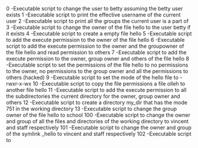 0 -Executable script to change the user to betty assuming the betty user exists
1 -Executable script to print the effective username of the current user
2 -Executable script to print all the groups the current user is a part of 
3 -Executable script to change the owner of the file hello to the user betty if it exists
4 -Executable script to create a empty file hello
5 -Executable script to add the execute permission to the owner of the file hello
6 -Executable script to add the execute permission to the owner and the groupowner of the file hello and read permission to others 
7 -Executable script to add the execute permission to the owner, group owner and others of the file hello
8 -Executable script to set the permissions of the file hello to no permissions to the owner, no permissions to the group owner and all the permissions to others (hacked)
9 -Executable script to set the mode of the hello file to -rwxr-x-wx
10 -Executable script to copy the file permissions a file olleh to another file hello
11 -Executable script to add the execute permission to all the subdirectories the current directory for the owner, group owner and others
12 -Executable script to create a directory my_dir that has the mode 751 in the working directory
13 -Executable script to change the group owner of the file hello to school
100 -Executable script to change the owner and group of all the files and directories of the working directory to vincent and staff respectively
101 -Executable script to change the owner and group of the symlink _hello to vincent and staff respectively
102 -Executable script to 
